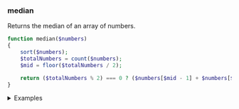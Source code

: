 ### median
Returns the median of an array of numbers.

```php
function median($numbers)
{
    sort($numbers);
    $totalNumbers = count($numbers);
    $mid = floor($totalNumbers / 2);

    return ($totalNumbers % 2) === 0 ? ($numbers[$mid - 1] + $numbers[$mid]) / 2 : $numbers[$mid];
}
```

<details>
<summary>Examples</summary>

```php
median([1, 3, 3, 6, 7, 8, 9]); // 6
median([1, 2, 3, 6, 7, 9]); // 4.5
```

</details>
